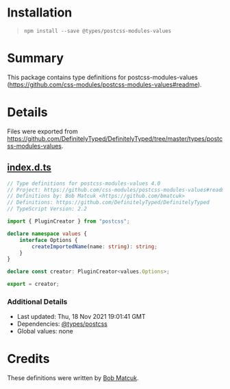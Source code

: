 # Installation
> `npm install --save @types/postcss-modules-values`

# Summary
This package contains type definitions for postcss-modules-values (https://github.com/css-modules/postcss-modules-values#readme).

# Details
Files were exported from https://github.com/DefinitelyTyped/DefinitelyTyped/tree/master/types/postcss-modules-values.
## [index.d.ts](https://github.com/DefinitelyTyped/DefinitelyTyped/tree/master/types/postcss-modules-values/index.d.ts)
````ts
// Type definitions for postcss-modules-values 4.0
// Project: https://github.com/css-modules/postcss-modules-values#readme
// Definitions by: Bob Matcuk <https://github.com/bmatcuk>
// Definitions: https://github.com/DefinitelyTyped/DefinitelyTyped
// TypeScript Version: 2.2

import { PluginCreator } from "postcss";

declare namespace values {
    interface Options {
        createImportedName(name: string): string;
    }
}

declare const creator: PluginCreator<values.Options>;

export = creator;

````

### Additional Details
 * Last updated: Thu, 18 Nov 2021 19:01:41 GMT
 * Dependencies: [@types/postcss](https://npmjs.com/package/@types/postcss)
 * Global values: none

# Credits
These definitions were written by [Bob Matcuk](https://github.com/bmatcuk).
